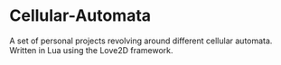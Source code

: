 # Cellular-Automata

A set of personal projects revolving around different cellular automata. Written in Lua using the Love2D framework.
